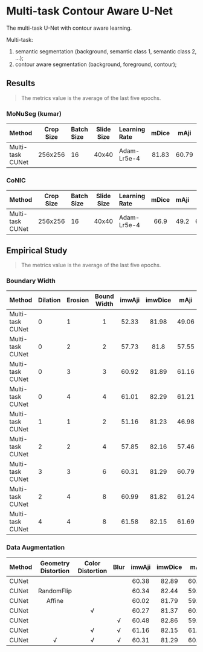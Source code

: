 # Multi-task Contour Aware U-Net

The multi-task U-Net with contour aware learning.

Multi-task:
1. semantic segmentation (background, semantic class 1, semantic class 2, ...);
2. contour aware segmentation (background, foreground, contour);

## Results

> The metrics value is the average of the last five epochs.

### MoNuSeg (kumar)

| Method           | Crop Size | Batch Size | Slide Size | Learning Rate | mDice | mAji  | mDQ   | mSQ   | mPQ   | imwDice | imwAji | imwDQ | imwSQ | imwPQ | 
| :--              | :--:      | :--        | :--:       | :--           | :--:  | :--:  | :--:  | :--:  | :--:  | :-:     | :--:   | :--:  | :--:  | :--:  | 
| Multi-task CUNet | 256x256   | 16         | 40x40      | Adam-Lr5e-4   | 81.83 | 60.79 | 76.66 | 78.97 | 60.54 | 81.29   | 60.31  | 74.11 | 77.66 | 57.74 | 

### CoNIC

| Method           | Crop Size | Batch Size | Slide Size | Learning Rate | mDice | mAji  | mDQ   | mSQ   | mPQ   |
| :--              | :--:      | :--        | :--:       | :--           | :--:  | :--:  | :--:  | :--:  | :--:  |
| Multi-task CUNet | 256x256   | 16         | 40x40      | Adam-Lr5e-4   | 66.9  | 49.2  | 62.67 | 80.38 | 50.75 |

## Empirical Study

> The metrics value is the average of the last five epochs.

### Boundary Width

| Method           | Dilation | Erosion    | Bound Width | imwAji | imwDice | mAji  | mDice |
| :--              | :--      | :--        | :--:        | :-:    | :--:    | :--:  | :--:  |
| Multi-task CUNet | 0        | 1          | 1           | 52.33  | 81.98   | 49.06 | 82.42 |
| Multi-task CUNet | 0        | 2          | 2           | 57.73  | 81.8    | 57.55 | 82.12 |
| Multi-task CUNet | 0        | 3          | 3           | 60.92  | 81.89   | 61.16 | 82.2  |
| Multi-task CUNet | 0        | 4          | 4           | 61.01  | 82.29   | 61.21 | 82.8  |
| Multi-task CUNet | 1        | 1          | 2           | 51.16  | 81.23   | 46.98 | 81.77 |
| Multi-task CUNet | 2        | 2          | 4           | 57.85  | 82.16   | 57.46 | 82.61 |
| Multi-task CUNet | 3        | 3          | 6           | 60.31  | 81.29   | 60.79 | 81.83 |
| Multi-task CUNet | 2        | 4          | 8           | 60.99  | 81.82   | 61.24 | 82.18 |
| Multi-task CUNet | 4        | 4          | 8           | 61.58  | 82.15   | 61.69 | 82.38 |


### Data Augmentation

| Method | Geometry Distortion | Color Distortion | Blur | imwAji | imwDice | mAji  | mDice |
| :--    | :--:                | :--:             | :--: | :-:    | :--:    | :--:  | :--:  |
| CUNet  |                     |                  |      | 60.38  | 82.89   | 60.14 | 83.58 |
| CUNet  | RandomFlip          |                  |      | 60.34  | 82.44   | 59.98 | 83.13 |
| CUNet  | Affine              |                  |      | 60.02  | 81.79   | 59.52 | 82.17 |
| CUNet  |                     | √                |      | 60.27  | 81.37   | 60.64 | 82.06 |
| CUNet  |                     |                  | √    | 60.48  | 82.86   | 59.85 | 83.48 |
| CUNet  |                     | √                | √    | 61.16  | 82.15   | 61.66 | 82.81 |
| CUNet  | √                   | √                | √    | 60.31  | 81.29   | 60.79 | 81.83 |
